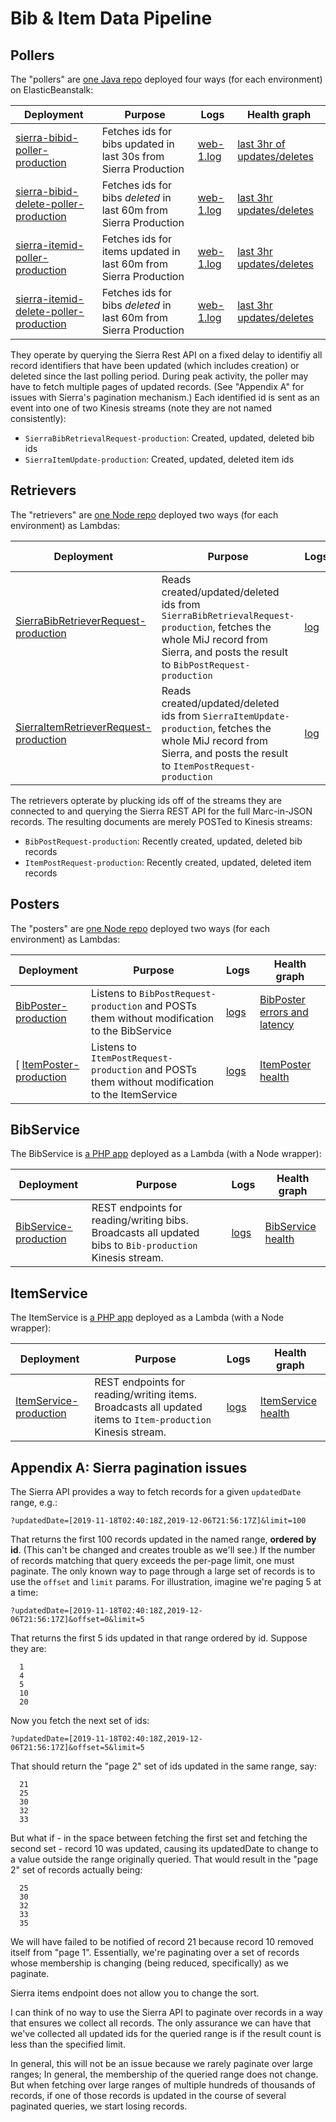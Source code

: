 # Bib & Item Data Pipeline

## Pollers

The "pollers" are [one Java repo](https://github.com/NYPL-discovery/sierraupdatepoller) deployed four ways (for each environment) on ElasticBeanstalk:

| Deployment | Purpose | Logs | Health graph |
| ---------- | ------- | ---- | ------------ |
| [sierra-bibid-poller-production](https://console.aws.amazon.com/elasticbeanstalk/home?region=us-east-1#/environment/dashboard?applicationName=Sierra-Bib-Item-Id-Pollers&environmentId=e-bxpqrcvrb8) | Fetches ids for bibs updated in last 30s from Sierra Production | [web-1.log](https://console.aws.amazon.com/cloudwatch/home?region=us-east-1#logEventViewer:group=/aws/elasticbeanstalk/sierra-bibid-poller-production/var/log/web-1.log;start=PT3H) |  [last 3hr of updates/deletes](https://console.aws.amazon.com/cloudwatch/home?region=us-east-1#metricsV2:graph=~(metrics~(~(~'AWS*2fKinesis~'PutRecords.Records~'StreamName~'SierraBibRetriever-production~(label~'Records*20written*20by*20sierra*20bib*20poller)))~view~'timeSeries~stacked~true~region~'us-east-1~start~'-PT3H~end~'P0D~title~'Bib*20poller~stat~'Sum~period~300);query=~'*7bAWS*2fKinesis*2cStreamName*7d*20kinesis*20Sierra) |
| [sierra-bibid-delete-poller-production](https://console.aws.amazon.com/elasticbeanstalk/home?region=us-east-1#/environment/dashboard?applicationName=Sierra-Bib-Item-Id-Pollers&environmentId=e-bxpqrcvrb8) | Fetches ids for bibs *deleted* in last 60m from Sierra Production | [web-1.log](https://console.aws.amazon.com/cloudwatch/home?region=us-east-1#logEventViewer:group=/aws/elasticbeanstalk/sierra-bibid-delete-poller-production/var/log/web-1.log;start=PT3H) | [last 3hr updates/deletes](https://console.aws.amazon.com/cloudwatch/home?region=us-east-1#metricsV2:graph=~(metrics~(~(~'AWS*2fKinesis~'PutRecords.Records~'StreamName~'SierraBibRetriever-production~(label~'Records*20written*20by*20sierra*20bib*20poller)))~view~'timeSeries~stacked~true~region~'us-east-1~start~'-PT3H~end~'P0D~title~'Bib*20poller~stat~'Sum~period~300);query=~'*7bAWS*2fKinesis*2cStreamName*7d*20kinesis*20Sierra) |
| [sierra-itemid-poller-production](https://console.aws.amazon.com/elasticbeanstalk/home?region=us-east-1#/environment/dashboard?applicationName=Sierra-Bib-Item-Id-Pollers&environmentId=e-pe2dchzeh9) | Fetches ids for items updated in last 60m from Sierra Production | [web-1.log](https://console.aws.amazon.com/cloudwatch/home?region=us-east-1#logEventViewer:group=/aws/elasticbeanstalk/sierra-itemid-poller-production/var/log/web-1.log;start=PT3H) | [last 3hr updates/deletes](https://console.aws.amazon.com/cloudwatch/home?region=us-east-1#metricsV2:graph=~(metrics~(~(~'AWS*2fKinesis~'PutRecords.Records~'StreamName~'SierraItemUpdate-production~(label~'Records*20written*20by*20Sierra*20item*20pollers)))~view~'timeSeries~stacked~true~region~'us-east-1~stat~'Sum~period~300~title~'Item*20Poller);query=~'*7bAWS*2fKinesis*2cStreamName*7d*20SierraItemUpdate) |
| [sierra-itemid-delete-poller-production](https://console.aws.amazon.com/elasticbeanstalk/home?region=us-east-1#/environment/dashboard?applicationName=Sierra-Bib-Item-Id-Pollers&environmentId=e-3pmg3jmtqk) | Fetches ids for bibs *deleted* in last 60m from Sierra Production | [web-1.log](https://console.aws.amazon.com/cloudwatch/home?region=us-east-1#logEventViewer:group=/aws/elasticbeanstalk/sierra-itemid-delete-poller-production/var/log/web-1.log;start=PT3H) | [last 3hr updates/deletes](https://console.aws.amazon.com/cloudwatch/home?region=us-east-1#metricsV2:graph=~(metrics~(~(~'AWS*2fKinesis~'PutRecords.Records~'StreamName~'SierraItemUpdate-production~(label~'Records*20written*20by*20Sierra*20item*20pollers)))~view~'timeSeries~stacked~true~region~'us-east-1~stat~'Sum~period~300~title~'Item*20Poller);query=~'*7bAWS*2fKinesis*2cStreamName*7d*20SierraItemUpdate) |

They operate by querying the Sierra Rest API on a fixed delay to identifiy all record identifiers that have been updated (which includes creation) or deleted since the last polling period. During peak activity, the poller may have to fetch multiple pages of updated records. (See "Appendix A" for issues with Sierra's pagination mechanism.) Each identified id is sent as an event into one of two Kinesis streams (note they are not named consistently):
 * `SierraBibRetrievalRequest-production`: Created, updated, deleted bib ids
 * `SierraItemUpdate-production`: Created, updated, deleted item ids

## Retrievers

The "retrievers" are [one Node repo](https://github.com/NYPL-discovery/sierra-retriever) deployed two ways (for each environment) as Lambdas:

| Deployment | Purpose | Logs | Health graph |
| ---------- | ------- | ---- | ------------ |
| [SierraBibRetrieverRequest-production](https://console.aws.amazon.com/lambda/home?region=us-east-1#/functions/SierraBibRetrieverRequest-production?tab=configuration) | Reads created/updated/deleted ids from `SierraBibRetrievalRequest-production`, fetches the whole MiJ record from Sierra, and posts the result to `BibPostRequest-production` | [log](https://console.aws.amazon.com/cloudwatch/home?region=us-east-1#logEventViewer:group=/aws/lambda/SierraBibRetrieverRequest-production;start=PT3H) | [last 3hr writes](https://console.aws.amazon.com/cloudwatch/home?region=us-east-1#metricsV2:graph=~(metrics~(~(~'AWS*2fKinesis~'PutRecords.Records~'StreamName~'BibPostRequest-production~(label~'Bibs*20posted*20by*20Bib*20retriever)))~view~'timeSeries~stacked~true~region~'us-east-1~stat~'Sum~period~300~title~'Bib*20Retriever~start~'-PT3H~end~'P0D);query=~'*7bAWS*2fKinesis*2cStreamName*7d*20bib) |
| [SierraItemRetrieverRequest-production](https://console.aws.amazon.com/lambda/home?region=us-east-1#/functions/SierraItemRetrieverRequest-production?tab=configuration) | Reads created/updated/deleted ids from `SierraItemUpdate-production`, fetches the whole MiJ record from Sierra, and posts the result to `ItemPostRequest-production` | [log](https://console.aws.amazon.com/cloudwatch/home?region=us-east-1#logEventViewer:group=/aws/lambda/SierraItemRetrieverRequest-production;start=PT3H) | [last 3hr writes](https://console.aws.amazon.com/cloudwatch/home?region=us-east-1#metricsV2:graph=~(metrics~(~(~'AWS*2fKinesis~'PutRecords.Records~'StreamName~'ItemPostRequest-production~(label~'Items*20posted*20by*20Item*20retriever)))~view~'timeSeries~stacked~true~region~'us-east-1~stat~'Sum~period~300~title~'Item*20Retriever);query=~'*7bAWS*2fKinesis*2cStreamName*7d*20ItemPost) |

The retrievers opterate by plucking ids off of the streams they are connected to and querying the Sierra REST API for the full Marc-in-JSON records. The resulting documents are merely POSTed to Kinesis streams:
 * `BibPostRequest-production`: Recently created, updated, deleted bib records
 * `ItemPostRequest-production`: Recently created, updated, deleted item records

## Posters

The "posters" are [one Node repo](https://github.com/NYPL-discovery/discovery-poster) deployed two ways (for each environment) as Lambdas:

| Deployment | Purpose | Logs | Health graph |
| ---------- | ------- | ---- | ------------ |
| [BibPoster-production](https://console.aws.amazon.com/lambda/home?region=us-east-1#/functions/BibPoster-production?tab=configuration) | Listens to `BibPostRequest-production` and POSTs them without modification to the BibService | [logs](https://console.aws.amazon.com/cloudwatch/home?region=us-east-1#logEventViewer:group=/aws/lambda/BibPoster-production;start=PT3H) | [BibPoster errors and latency](https://console.aws.amazon.com/cloudwatch/home?region=us-east-1#metricsV2:graph=~(metrics~(~(~'AWS*2fLambda~'Errors~'FunctionName~'BibPoster-production~(color~'*23d62728~stat~'Sum))~(~'AWS*2fKinesis~'GetRecords.IteratorAgeMilliseconds~'StreamName~'BibPostRequest-production~(yAxis~'right~color~'*231f77b4))~(~'AWS*2fLambda~'Invocations~'FunctionName~'BibPoster-production~(stat~'Average)))~view~'timeSeries~stacked~true~region~'us-east-1~stat~'Maximum~period~300~title~'BibPoster*20health);query=~'*7bAWS*2fLambda*2cFunctionName*7d*20BibPoster) |
[ [ItemPoster-production](https://console.aws.amazon.com/lambda/home?region=us-east-1#/functions/ItemPoster-production?tab=configuration) | Listens to `ItemPostRequest-production` and POSTs them without modification to the ItemService | [logs](https://console.aws.amazon.com/cloudwatch/home?region=us-east-1#logEventViewer:group=/aws/lambda/ItemPoster-production;start=PT3H) | [ItemPoster health](https://console.aws.amazon.com/cloudwatch/home?region=us-east-1#metricsV2:graph=~(metrics~(~(~'AWS*2fKinesis~'GetRecords.IteratorAgeMilliseconds~'StreamName~'ItemPostRequest-production~(color~'*231f77b4~yAxis~'right))~(~'AWS*2fLambda~'Errors~'FunctionName~'ItemPoster-production~(color~'*23d62728))~(~'.~'Invocations~'.~'.))~view~'timeSeries~stacked~true~region~'us-east-1~stat~'Sum~period~300~title~'ItemPoster*20health);query=~'*7bAWS*2fLambda*2cFunctionName*7d*20ItemPoster) |

## BibService

The BibService is [a PHP app](https://github.com/NYPL-discovery/bibservice) deployed as a Lambda (with a Node wrapper):

| Deployment | Purpose | Logs | Health graph |
| ---------- | ------- | ---- | ------------ |
| [BibService-production](https://console.aws.amazon.com/lambda/home?region=us-east-1#/functions/BibService-production?tab=configuration) | REST endpoints for reading/writing bibs. Broadcasts all updated bibs to `Bib-production` Kinesis stream. | [logs](https://console.aws.amazon.com/cloudwatch/home?region=us-east-1#logEventViewer:group=/aws/lambda/BibService-production;start=PT3H) | [BibService health](https://console.aws.amazon.com/cloudwatch/home?region=us-east-1#metricsV2:graph=~(metrics~(~(~'AWS*2fLambda~'Invocations~'FunctionName~'BibService-production~(color~'*232ca02c))~(~'.~'Errors~'.~'.~(color~'*23d62728~stat~'Maximum))~(~'AWS*2fKinesis~'PutRecords.Records~'StreamName~'Bib-production~(color~'*239467bd)))~view~'timeSeries~stacked~false~region~'us-east-1~stat~'Sum~period~300~title~'BibService*20health);query=~'*7bAWS*2fKinesis*2cStreamName*7d*20Bib-production) |

## ItemService

The ItemService is [a PHP app](https://github.com/NYPL-discovery/bibservice) deployed as a Lambda (with a Node wrapper):

| Deployment | Purpose | Logs | Health graph |
| ---------- | ------- | ---- | ------------ |
| [ItemService-production](https://console.aws.amazon.com/lambda/home?region=us-east-1#/functions/ItemService-production?tab=configuration) | REST endpoints for reading/writing items. Broadcasts all updated items to `Item-production` Kinesis stream. | [logs](https://console.aws.amazon.com/cloudwatch/home?region=us-east-1#logEventViewer:group=/aws/lambda/ItemService-production;start=PT3H) | [ItemService health](https://console.aws.amazon.com/cloudwatch/home?region=us-east-1#metricsV2:graph=~(metrics~(~(~'AWS*2fKinesis~'PutRecords.Records~'StreamName~'Item-production~(color~'*232ca02c))~(~'AWS*2fLambda~'Errors~'FunctionName~'ItemService-production~(color~'*23d62728~stat~'Maximum))~(~'.~'Invocations~'.~'.~(color~'*239467bd~yAxis~'right)))~view~'timeSeries~stacked~false~region~'us-east-1~stat~'Sum~period~300~title~'ItemService*20health);query=~'*7bAWS*2fLambda*2cFunctionName*7d*20ItemService-production) |


## Appendix A: Sierra pagination issues

The Sierra API provides a way to fetch records for a given `updatedDate` range, e.g.:

`?updatedDate=[2019-11-18T02:40:18Z,2019-12-06T21:56:17Z]&limit=100`

That returns the first 100 records updated in the named range, **ordered by id**. (This can't be changed and creates trouble as we'll see.) If the number of records matching that query exceeds the per-page limit, one must paginate. The only known way to page through a large set of records is to use the `offset` and `limit` params. For illustration, imagine we're paging 5 at a time:

`?updatedDate=[2019-11-18T02:40:18Z,2019-12-06T21:56:17Z]&offset=0&limit=5`

That returns the first 5 ids updated in that range ordered by id. Suppose they are:

```
  1
  4
  5
  10
  20
```

Now you fetch the next set of ids:

`?updatedDate=[2019-11-18T02:40:18Z,2019-12-06T21:56:17Z]&offset=5&limit=5`

That should return the "page 2" set of ids updated in the same range, say:

```
  21
  25
  30
  32
  33
```

But what if - in the space between fetching the first set and fetching the second set - record 10 was updated, causing its updatedDate to change to a value outside the range originally queried. That would result in the "page 2" set of records actually being:

```
  25
  30
  32
  33
  35
```

We will have failed to be notified of record 21 because record 10 removed itself from "page 1". Essentially, we're paginating over a set of records whose membership is changing (being reduced, specifically) as we paginate.

Sierra items endpoint does not allow you to change the sort.

I can think of no way to use the Sierra API to paginate over records in a way that ensures we collect all records. The only assurance we can have that we've collected all updated ids for the queried range is if the result count is less than the specified limit.

In general, this will not be an issue because we rarely paginate over large ranges; In general, the membership of the queried range does not change. But when fetching over large ranges of multiple hundreds of thousands of records, if one of those records is updated in the course of several paginated queries, we start losing records.



